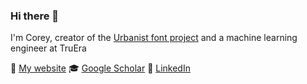 ### Hi there 👋

I'm Corey, creator of the [Urbanist font project](https://github.com/coreyhu/Urbanist) and a machine learning engineer at TruEra 

🫶 [My website](https://www.coreyhu.com)
🎓 [Google Scholar](https://scholar.google.com/citations?user=hG7Ul-0AAAAJ&hl=en)
🔗 [LinkedIn](https://www.linkedin.com/in/coreyhu)
